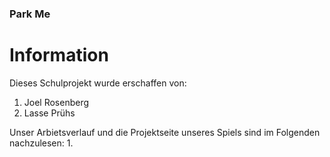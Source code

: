 ### Park Me 


# Information

Dieses Schulprojekt wurde erschaffen von: 
1. Joel Rosenberg
2. Lasse Prühs
 
Unser Arbietsverlauf und die Projektseite unseres Spiels sind im Folgenden nachzulesen:
1. 
